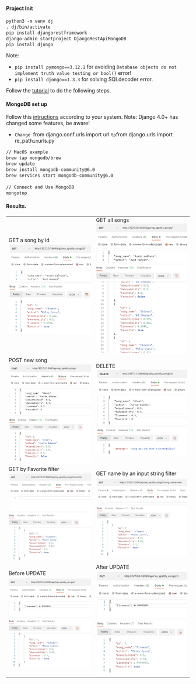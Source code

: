 #### Project Init
```
python3 -m venv dj
. dj/bin/activate
pip install djangorestframework
django-admin startproject DjangoRestApiMongoDB
pip install djongo
```
Note: 
- `pip install pymongo==3.12.1` for avoiding `Database objects do not implement truth value testing or bool()` error!
- `pip install djongo==1.3.3` for solving SQLdecoder error.
  
Follow the [tutorial](https://www.bezkoder.com/django-mongodb-crud-rest-framework/) to do the following steps.

#### MongoDB set up
Follow this [intructions](https://www.mongodb.com/docs/manual/tutorial/install-mongodb-on-os-x/#std-label-install-with-homebrew) according to your system.
Note: Django 4.0+ has changed some features, be aware!
- `Change `from django.conf.urls import url ` tp `from django.urls import re_path` in `urls.py`

```
// MacOS example
brew tap mongodb/brew
brew update
brew install mongodb-community@6.0
brew services start mongodb-community@6.0

// Connect and Use MongoDB
mongotop
```
#### Results.

<table border="0">
 <tr>
    <td>GET a song by id<img src="./imgs/1.png"/></td>
    <td>GET all songs<img src="./imgs/2.png"/></td>
 </tr>
 <tr>
    <td>POST new song<img src="./imgs/3.png"/></td>
    <td>DELETE<img src="./imgs/4.png" /></td>
 </tr>
 <tr>
    <td>GET by Favorite filter<img src="./imgs/5.png"/></td>
    <td>GET name by an input string filter<img src="./imgs/6.png"/></td>
 </tr>
 <tr>
    <td>Before UPDATE<img src="./imgs/7.png"/></td>
    <td>After UPDATE<img src="./imgs/8.png"/></td>
 </tr>

</table>

